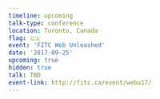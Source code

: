```yaml
---
timeline: upcoming
talk-type: conference
location: Toronto, Canada
flag: 🇨🇦
event: 'FITC Web Unleashed'
date: '2017-09-25'
upcoming: true
hidden: true
talk: TBD
event-link: http://fitc.ca/event/webu17/
---
```

